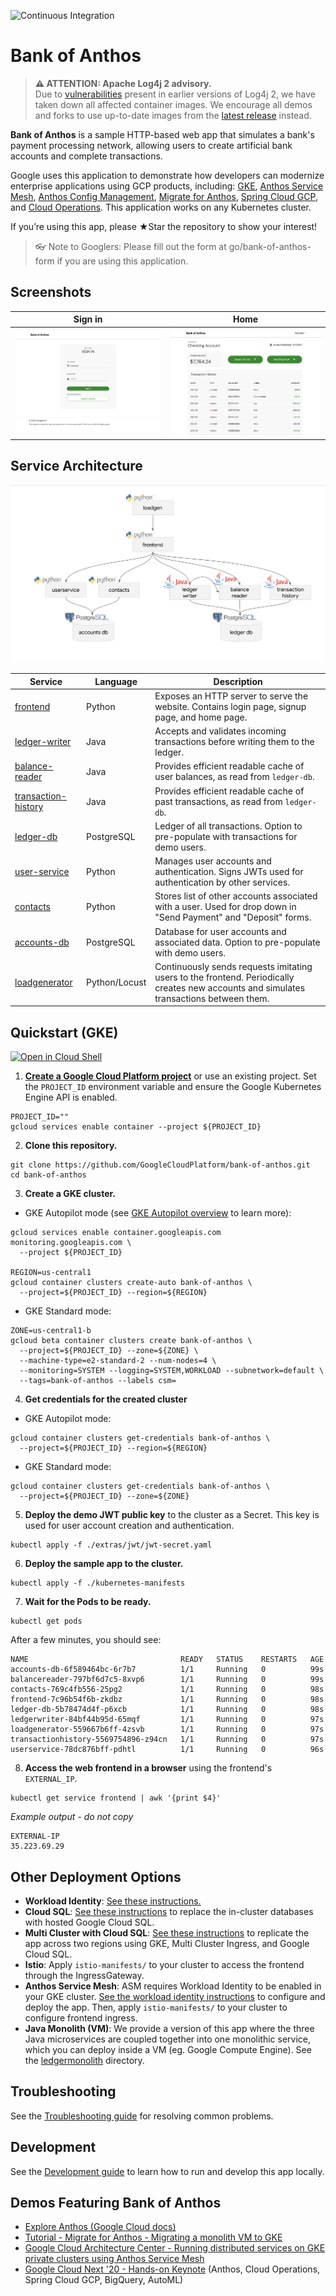 ![Continuous Integration](https://github.com/GoogleCloudPlatform/bank-of-anthos/workflows/Continuous%20Integration%20-%20Master/Release/badge.svg)

# Bank of Anthos

> **⚠ ATTENTION: Apache Log4j 2 advisory.**  
> Due to [vulnerabilities](https://cloud.google.com/log4j2-security-advisory) present in earlier versions
> of Log4j 2, we have taken down all affected container images. We encourage all demos and forks to use
> up-to-date images from the [latest release](https://github.com/GoogleCloudPlatform/bank-of-anthos/releases) instead.

**Bank of Anthos** is a sample HTTP-based web app that simulates a bank's payment processing network, allowing users to create artificial bank accounts and complete transactions.

Google uses this application to demonstrate how developers can modernize enterprise applications using GCP products, including: [GKE](https://cloud.google.com/kubernetes-engine), [Anthos Service Mesh](https://cloud.google.com/anthos/service-mesh), [Anthos Config Management](https://cloud.google.com/anthos/config-management), [Migrate for Anthos](https://cloud.google.com/migrate/anthos), [Spring Cloud GCP](https://spring.io/projects/spring-cloud-gcp), and [Cloud Operations](https://cloud.google.com/products/operations). This application works on any Kubernetes cluster.

If you’re using this app, please ★Star the repository to show your interest!

> 👓 Note to Googlers: Please fill out the form at go/bank-of-anthos-form if you are using this application.

## Screenshots

| Sign in                                                                                                        | Home                                                                                                    |
| ----------------------------------------------------------------------------------------------------------------- | ------------------------------------------------------------------------------------------------------------------ |
| [![Login](./docs/login.png)](./docs/login.png) | [![User Transactions](./docs/transactions.png)](./docs/transactions.png) |


## Service Architecture

![Architecture Diagram](./docs/architecture.png)

| Service                                          | Language      | Description                                                                                                                                  |
| ------------------------------------------------ | ------------- | -------------------------------------------------------------------------------------------------------------------------------------------- |
| [frontend](./src/frontend)                       | Python        | Exposes an HTTP server to serve the website. Contains login page, signup page, and home page.                                                |
| [ledger-writer](./src/ledgerwriter)              | Java          | Accepts and validates incoming transactions before writing them to the ledger.                                                               |
| [balance-reader](./src/balancereader)            | Java          | Provides efficient readable cache of user balances, as read from `ledger-db`.                                                                |
| [transaction-history](./src/transactionhistory)  | Java          | Provides efficient readable cache of past transactions, as read from `ledger-db`.                                                            |
| [ledger-db](./src/ledger-db)                     | PostgreSQL | Ledger of all transactions. Option to pre-populate with transactions for demo users.                                                         |
| [user-service](./src/userservice)                | Python        | Manages user accounts and authentication. Signs JWTs used for authentication by other services.                                              |
| [contacts](./src/contacts)                       | Python        | Stores list of other accounts associated with a user. Used for drop down in "Send Payment" and "Deposit" forms. |
| [accounts-db](./src/accounts-db)                 | PostgreSQL | Database for user accounts and associated data. Option to pre-populate with demo users.                                                      |
| [loadgenerator](./src/loadgenerator)             | Python/Locust | Continuously sends requests imitating users to the frontend. Periodically creates new accounts and simulates transactions between them.      |

## Quickstart (GKE)

[![Open in Cloud Shell](https://gstatic.com/cloudssh/images/open-btn.svg)](https://ssh.cloud.google.com/cloudshell/editor?show=ide&cloudshell_git_repo=https://github.com/GoogleCloudPlatform/bank-of-anthos&cloudshell_workspace=.&cloudshell_tutorial=extras/cloudshell/tutorial.md)


1. **[Create a Google Cloud Platform project](https://cloud.google.com/resource-manager/docs/creating-managing-projects#creating_a_project)** or use an existing project. Set the `PROJECT_ID` environment variable and ensure the Google Kubernetes Engine API is enabled.

```
PROJECT_ID=""
gcloud services enable container --project ${PROJECT_ID}
```

2. **Clone this repository.**

```
git clone https://github.com/GoogleCloudPlatform/bank-of-anthos.git
cd bank-of-anthos
```

3. **Create a GKE cluster.**

- GKE Autopilot mode (see [GKE Autopilot overview](https://cloud.google.com/kubernetes-engine/docs/concepts/autopilot-overview) to learn more):

```
gcloud services enable container.googleapis.com monitoring.googleapis.com \
  --project ${PROJECT_ID}

REGION=us-central1
gcloud container clusters create-auto bank-of-anthos \
  --project=${PROJECT_ID} --region=${REGION}
```

- GKE Standard mode:

```
ZONE=us-central1-b
gcloud beta container clusters create bank-of-anthos \
  --project=${PROJECT_ID} --zone=${ZONE} \
  --machine-type=e2-standard-2 --num-nodes=4 \
  --monitoring=SYSTEM --logging=SYSTEM,WORKLOAD --subnetwork=default \
  --tags=bank-of-anthos --labels csm=
```

4. **Get credentials for the created cluster**

- GKE Autopilot mode:

```
gcloud container clusters get-credentials bank-of-anthos \
  --project=${PROJECT_ID} --region=${REGION}
```

- GKE Standard mode:

```
gcloud container clusters get-credentials bank-of-anthos \
  --project=${PROJECT_ID} --zone=${ZONE}
```

5. **Deploy the demo JWT public key** to the cluster as a Secret. This key is used for user account creation and authentication.

```
kubectl apply -f ./extras/jwt/jwt-secret.yaml
```

6. **Deploy the sample app to the cluster.**

```
kubectl apply -f ./kubernetes-manifests
```

7. **Wait for the Pods to be ready.**

```
kubectl get pods
```

After a few minutes, you should see:

```
NAME                                  READY   STATUS    RESTARTS   AGE
accounts-db-6f589464bc-6r7b7          1/1     Running   0          99s
balancereader-797bf6d7c5-8xvp6        1/1     Running   0          99s
contacts-769c4fb556-25pg2             1/1     Running   0          98s
frontend-7c96b54f6b-zkdbz             1/1     Running   0          98s
ledger-db-5b78474d4f-p6xcb            1/1     Running   0          98s
ledgerwriter-84bf44b95d-65mqf         1/1     Running   0          97s
loadgenerator-559667b6ff-4zsvb        1/1     Running   0          97s
transactionhistory-5569754896-z94cn   1/1     Running   0          97s
userservice-78dc876bff-pdhtl          1/1     Running   0          96s
```

8. **Access the web frontend in a browser** using the frontend's `EXTERNAL_IP`.

```
kubectl get service frontend | awk '{print $4}'
```

*Example output - do not copy*

```
EXTERNAL-IP
35.223.69.29
```

## Other Deployment Options

- **Workload Identity**: [See these instructions.](./docs/workload-identity.md)
- **Cloud SQL**: [See these instructions](./extras/cloudsql) to replace the in-cluster databases with hosted Google Cloud SQL.
- **Multi Cluster with Cloud SQL**: [See these instructions](./extras/cloudsql-multicluster) to replicate the app across two regions using GKE, Multi Cluster Ingress, and Google Cloud SQL.
- **Istio**: Apply `istio-manifests/` to your cluster to access the frontend through the IngressGateway.
- **Anthos Service Mesh**: ASM requires Workload Identity to be enabled in your GKE cluster. [See the workload identity instructions](./docs/workload-identity.md) to configure and deploy the app. Then, apply `istio-manifests/` to your cluster to configure frontend ingress.
- **Java Monolith (VM)**: We provide a version of this app where the three Java microservices are coupled together into one monolithic service, which you can deploy inside a VM (eg. Google Compute Engine). See the [ledgermonolith](./src/ledgermonolith) directory.

## Troubleshooting

See the [Troubleshooting guide](./docs/troubleshooting.md) for resolving common problems.

## Development

See the [Development guide](./docs/development.md) to learn how to run and develop this app locally.

## Demos Featuring Bank of Anthos
- [Explore Anthos (Google Cloud docs)](https://cloud.google.com/anthos/docs/tutorials/explore-anthos)
- [Tutorial - Migrate for Anthos - Migrating a monolith VM to GKE](https://cloud.google.com/migrate/anthos/docs/migrating-monolith-vm-overview-setup)
- [Google Cloud Architecture Center - Running distributed services on GKE private clusters using Anthos Service Mesh](https://cloud.google.com/architecture/distributed-services-on-gke-private-using-anthos-service-mesh)
- [Google Cloud Next '20 - Hands-on Keynote](https://www.youtube.com/watch?v=7QR1z35h_yc)  (Anthos, Cloud Operations, Spring Cloud GCP, BigQuery, AutoML)
